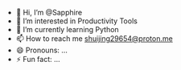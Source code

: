- 👋 Hi, I’m @Sapphire
- 👀 I’m interested in Productivity Tools
- 🌱 I’m currently learning Python
- 📫 How to reach me shuijing29654@proton.me
- 😄 Pronouns: ...
- ⚡ Fun fact: ...

<!---
Sapphire312/Sapphire312 is a ✨ special ✨ repository because its `README.md` (this file) appears on your GitHub profile.
You can click the Preview link to take a look at your changes.
--->
